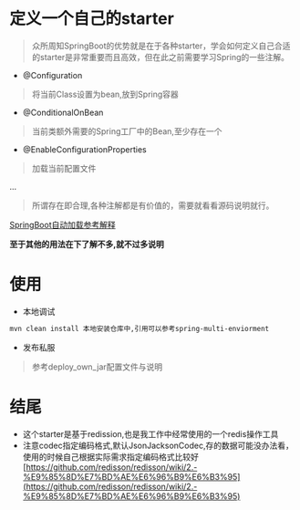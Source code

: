 # 定义一个自己的starter

> 众所周知SpringBoot的优势就是在于各种starter，学会如何定义自己合适的starter是非常重要而且高效，但在此之前需要学习Spring的一些注解。

- @Configuration
> 将当前Class设置为bean,放到Spring容器

- @ConditionalOnBean
> 当前类额外需要的Spring工厂中的Bean,至少存在一个

- @EnableConfigurationProperties
> 加载当前配置文件

...
> 所谓存在即合理,各种注解都是有价值的，需要就看看源码说明就行。

[SpringBoot自动加载参考解释](https://cloud.tencent.com/developer/article/1432121)

**至于其他的用法在下了解不多,就不过多说明**


# 使用
- 本地调试
```bash
mvn clean install 本地安装仓库中,引用可以参考spring-multi-enviorment
```
- 发布私服
> 参考deploy_own_jar配置文件与说明

# 结尾

- 这个starter是基于redission,也是我工作中经常使用的一个redis操作工具
- 注意codec指定编码格式,默认JsonJacksonCodec,存的数据可能没办法看，使用的时候自己根据实际需求指定编码格式比较好[https://github.com/redisson/redisson/wiki/2.-%E9%85%8D%E7%BD%AE%E6%96%B9%E6%B3%95](https://github.com/redisson/redisson/wiki/2.-%E9%85%8D%E7%BD%AE%E6%96%B9%E6%B3%95)

